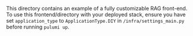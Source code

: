 This directory contains an example of a fully customizable RAG front-end.
To use this frontend/directory with your deployed stack, ensure
you have set `application_type` to `ApplicationType.DIY` in 
`/infra/settings_main.py` before running `pulumi up`.